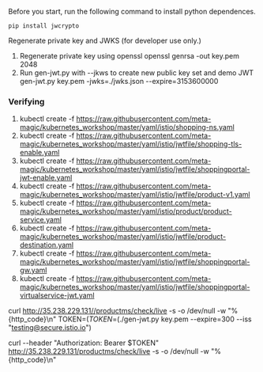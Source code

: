 Before you start, run the following command to install python dependences.

```
pip install jwcrypto
```
Regenerate private key and JWKS (for developer use only.)
 1. Regenerate private key using openssl
           openssl genrsa -out key.pem 2048
2. Run gen-jwt.py with --jkws to create new public key set and demo JWT
              gen-jwt.py key.pem -jwks=./jwks.json --expire=3153600000 

### Verifying #####
1.  kubectl create -f https://raw.githubusercontent.com/meta-magic/kubernetes_workshop/master/yaml/istio/shopping-ns.yaml
2. kubectl create -f https://raw.githubusercontent.com/meta-magic/kubernetes_workshop/master/yaml/istio/jwtfile/shopping-tls-enable.yaml
3. kubectl create -f https://raw.githubusercontent.com/meta-magic/kubernetes_workshop/master/yaml/istio/jwtfile/shoppingportal-jwt-enable.yaml
4. kubectl create -f https://raw.githubusercontent.com/meta-magic/kubernetes_workshop/master/yaml/istio/jwtfile/product-v1.yaml
5. kubectl create -f https://raw.githubusercontent.com/meta-magic/kubernetes_workshop/master/yaml/istio/product/product-service.yaml
6. kubectl create -f https://raw.githubusercontent.com/meta-magic/kubernetes_workshop/master/yaml/istio/jwtfile/product-destination.yaml
7. kubectl create -f https://raw.githubusercontent.com/meta-magic/kubernetes_workshop/master/yaml/istio/jwtfile/shoppingportal-gw.yaml
8. kubectl create -f https://raw.githubusercontent.com/meta-magic/kubernetes_workshop/master/yaml/istio/jwtfile/shoppingportal-virtualservice-jwt.yaml


curl http://35.238.229.131//productms/check/live -s -o /dev/null -w "%{http_code}\n"
 TOKEN=$(TOKEN=$(./gen-jwt.py key.pem --expire=300 --iss "testing@secure.istio.io")


 curl --header "Authorization: Bearer $TOKEN" http://35.238.229.131/productms/check/live -s -o /dev/null -w "%{http_code}\n"
